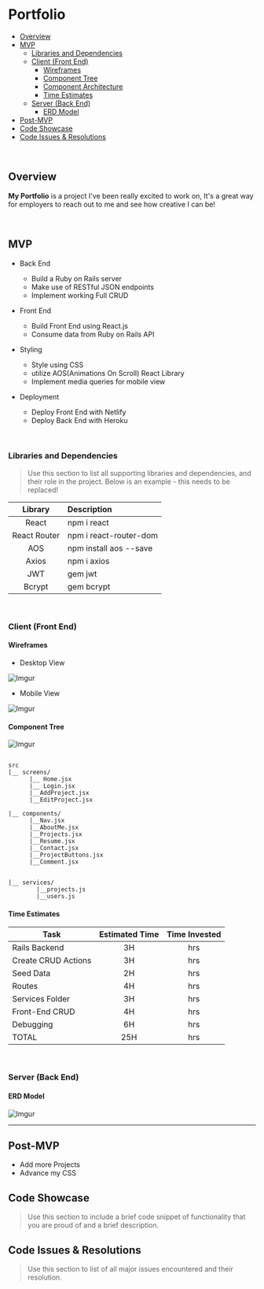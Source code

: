 # Portfolio



- [Overview](#overview)
- [MVP](#mvp)
  - [Libraries and Dependencies](#libraries-and-dependencies)
  - [Client (Front End)](#client-front-end)
    - [Wireframes](#wireframes)
    - [Component Tree](#component-tree)
    - [Component Architecture](#component-architecture)
    - [Time Estimates](#time-estimates)
  - [Server (Back End)](#server-back-end)
    - [ERD Model](#erd-model)
- [Post-MVP](#post-mvp)
- [Code Showcase](#code-showcase)
- [Code Issues & Resolutions](#code-issues--resolutions)

<br>

## Overview

**My Portfolio** is a project I've been really excited to work on, It's a great way for employers to reach out to me and see how creative I can be!  


<br>

## MVP

- Back End   
  - Build a Ruby on Rails server
  - Make use of RESTful JSON endpoints
  - Implement working Full CRUD 


- Front End   
  - Build Front End using React.js
  - Consume data from Ruby on Rails API 

- Styling
  - Style using CSS
  - utilize AOS(Animations On Scroll) React Library
  - Implement media queries for mobile view

- Deployment   
  - Deploy Front End with Netlify
  - Deploy Back End with Heroku


<br>

### Libraries and Dependencies

> Use this section to list all supporting libraries and dependencies, and their role in the project. Below is an example - this needs to be replaced!

|     Library      | Description                                |
| :--------------: | :----------------------------------------- |
|      React       | npm i react |
|   React Router   | npm i react-router-dom |
| AOS |   npm install aos --save |
| Axios | npm i axios |
|  JWT  | gem jwt |
| Bcrypt| gem bcrypt |

<br>

### Client (Front End)

#### Wireframes

- Desktop View

![Imgur](https://imgur.com/Ik1Jxrz.png)

- Mobile View

![Imgur](https://imgur.com/DyzFHo6.png)


#### Component Tree

![Imgur](https://imgur.com/9kHmLUb.png)


``` structure

src
|__ screens/
      |__ Home.jsx
      |__ Login.jsx
      |__AddProject.jsx
      |__EditProject.jsx 

|__ components/
      |__Nav.jsx
      |__AboutMe.jsx
      |__Projects.jsx
      |__Resume.jsx
      |__Contact.jsx
      |__ProjectButtons.jsx
      |__Comment.jsx
       
      
|__ services/
        |__projects.js
        |__users.js
```

#### Time Estimates

| Task | Estimated Time | Time Invested |
| ---- | :------------: |:-----: | 
| Rails Backend | 3H | hrs|
| Create CRUD Actions | 3H| hrs |
| Seed Data | 2H | hrs |
| Routes | 4H | hrs |
| Services Folder | 3H | hrs |
| Front-End CRUD | 4H | hrs |
| Debugging | 6H | hrs |
| TOTAL | 25H|hrs|   


<br>

### Server (Back End)

#### ERD Model

![Imgur](https://imgur.com/QyV9gWn.png)

***

## Post-MVP

- Add more Projects
- Advance my CSS

## Code Showcase

> Use this section to include a brief code snippet of functionality that you are proud of and a brief description.

## Code Issues & Resolutions

> Use this section to list of all major issues encountered and their resolution.
